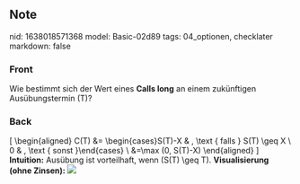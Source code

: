 ## Note
nid: 1638018571368
model: Basic-02d89
tags: 04_optionen, checklater
markdown: false

### Front
Wie bestimmt sich der Wert eines <b>Calls long</b> an einem
zukünftigen Ausübungstermin \(T\)?

### Back
\[ \begin{aligned} C(T) &= \begin{cases}S(T)-X & , \text {
falls } S(T) \geq X \\ 0 & , \text { sonst }\end{cases} \\
&=\max (0, S(T)-X) \end{aligned} \] <b>Intuition:</b> Ausübung
ist vorteilhaft, wenn \(S(T) \geq T\). <b>Visualisierung (ohne
Zinsen):</b> <img src="cfa-frm-options-payoffs-2.png">
